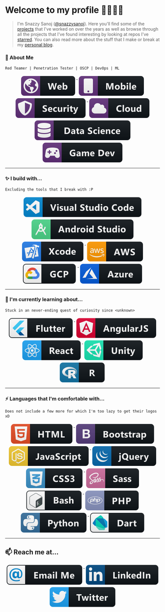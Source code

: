 # Welcome to my profile 🎉🎈🎉🎈
> I'm Snazzy Sanoj ([@snazzysanoj](https://github.com/snazzysanoj)). Here you'll find some of the [projects](https://github.com/snazzysanoj?tab=repositories) that I've worked on over the years as well as browse through all the projects that I've found interesting by looking at repos I've [starred](https://github.com/snazzysanoj?tab=stars). You can also read more about the stuff that I make or break at my  [personal blog](https://snazzysanoj.in). 


### 🔭 About Me
    Red Teamer | Penetration Tester | OSCP | DevOps | ML
    
<p align="center">
  <a href="#">
    <img src="https://raw.githubusercontent.com/snazzysanoj/snazzysanoj/master/assets/web.svg" alt="web" style="vertical-align:top; margin:4px">
  </a>

  <a href="#">
    <img src="https://raw.githubusercontent.com/snazzysanoj/snazzysanoj/master/assets/mobile.svg" alt="mobile" style="vertical-align:top; margin:4px">
  </a>

  <a href="#">
    <img src="https://raw.githubusercontent.com/snazzysanoj/snazzysanoj/master/assets/security.svg" alt="security" style="vertical-align:top; margin:4px">
  </a>

  <a href="#">
    <img src="https://raw.githubusercontent.com/snazzysanoj/snazzysanoj/master/assets/cloud.svg" alt="cloud" style="vertical-align:top; margin:4px">
  </a>

  <a href="#">
    <img src="https://raw.githubusercontent.com/snazzysanoj/snazzysanoj/master/assets/datascience.svg" alt="datascience" style="vertical-align:top; margin:4px">
  </a>

  <a href="#">
    <img src="https://raw.githubusercontent.com/snazzysanoj/snazzysanoj/master/assets/gamedev.svg" alt="gamedev" style="vertical-align:top; margin:4px">
  </a>
</p>

---
### ✨ I build with...
    Excluding the tools that I break with :P
    
<p align="center">
  <a href="#">
    <img src="https://raw.githubusercontent.com/snazzysanoj/snazzysanoj/master/assets/visualstudio_code.svg" alt="visualstudio_code" style="vertical-align:top; margin:4px">
  </a>

  <a href="#">
    <img src="https://raw.githubusercontent.com/snazzysanoj/snazzysanoj/master/assets/android_studio.svg" alt="android_studio" style="vertical-align:top; margin:4px">
  </a>

  <a href="#">
    <img src="https://raw.githubusercontent.com/snazzysanoj/snazzysanoj/master/assets/xcode.svg" alt="xcode" style="vertical-align:top; margin:4px">
  </a>

  <a href="#">
    <img src="https://raw.githubusercontent.com/snazzysanoj/snazzysanoj/master/assets/aws.svg" alt="aws" style="vertical-align:top; margin:4px">
  </a>

  <a href="#">
    <img src="https://raw.githubusercontent.com/snazzysanoj/snazzysanoj/master/assets/gcp.svg" alt="gcp" style="vertical-align:top; margin:4px">
  </a>

  <a href="#">
    <img src="https://raw.githubusercontent.com/snazzysanoj/snazzysanoj/master/assets/azure.svg" alt="azure" style="vertical-align:top; margin:4px">
  </a>
</p>

---
### 🌱 I'm currently learning about... 
    Stuck in an never-ending quest of curiosity since <unknown>
    
<p align="center">
  <a href="#">
    <img src="https://raw.githubusercontent.com/snazzysanoj/snazzysanoj/master/assets/flutter.svg" alt="flutter" style="vertical-align:top; margin:4px">
  </a>

  <a href="#">
    <img src="https://raw.githubusercontent.com/snazzysanoj/snazzysanoj/master/assets/angular.svg" alt="angular" style="vertical-align:top; margin:4px">
  </a>

  <a href="#">
    <img src="https://raw.githubusercontent.com/snazzysanoj/snazzysanoj/master/assets/react.svg" alt="react" style="vertical-align:top; margin:4px">
  </a>

  <a href="#">
    <img src="https://raw.githubusercontent.com/snazzysanoj/snazzysanoj/master/assets/unity.svg" alt="unity" style="vertical-align:top; margin:4px">
  </a>

  <a href="#">
    <img src="https://raw.githubusercontent.com/snazzysanoj/snazzysanoj/master/assets/r.svg" alt="r" style="vertical-align:top; margin:4px">
  </a>
</p>

---
### ⚡ Languages that I'm comfortable with... 
    Does not include a few more for which I'm too lazy to get their logos xD

<p align="center">
  <a href="#">
    <img src="https://raw.githubusercontent.com/snazzysanoj/snazzysanoj/master/assets/html.svg" alt="html" style="vertical-align:top; margin:4px">
  </a>

  <a href="#">
    <img src="https://raw.githubusercontent.com/snazzysanoj/snazzysanoj/master/assets/bootstrap.svg" alt="bootstrap" style="vertical-align:top; margin:4px">
  </a>

  <a href="#">
    <img src="https://raw.githubusercontent.com/snazzysanoj/snazzysanoj/master/assets/js.svg" alt="js" style="vertical-align:top; margin:4px">
  </a>

  <a href="#">
    <img src="https://raw.githubusercontent.com/snazzysanoj/snazzysanoj/master/assets/jquery.svg" alt="jquery" style="vertical-align:top; margin:4px">
  </a>

  <a href="#">
    <img src="https://raw.githubusercontent.com/snazzysanoj/snazzysanoj/master/assets/css3.svg" alt="css3" style="vertical-align:top; margin:4px">
  </a>

  <a href="#">
    <img src="https://raw.githubusercontent.com/snazzysanoj/snazzysanoj/master/assets/sass.svg" alt="sass" style="vertical-align:top; margin:4px">
  </a>

  <a href="#">
    <img src="https://raw.githubusercontent.com/snazzysanoj/snazzysanoj/master/assets/bash.svg" alt="bash" style="vertical-align:top; margin:4px">
  </a>

  <a href="#">
    <img src="https://raw.githubusercontent.com/snazzysanoj/snazzysanoj/master/assets/php.svg" alt="php" style="vertical-align:top; margin:4px">
  </a>

  <a href="#">
    <img src="https://raw.githubusercontent.com/snazzysanoj/snazzysanoj/master/assets/python.svg" alt="python" style="vertical-align:top; margin:4px">
  </a>

  <a href="#">
    <img src="https://raw.githubusercontent.com/snazzysanoj/snazzysanoj/master/assets/dart_colour.svg" alt="dart_colour" style="vertical-align:top; margin:4px">
  </a>
</p>

---
## 📫 Reach me at...

<p align="center">
  <a href="mailto:snazzysanoj@gmail.com">
    <img src="https://raw.githubusercontent.com/snazzysanoj/snazzysanoj/master/assets/email_me.svg" alt="email_me" style="vertical-align:top; margin:4px">
  </a>

  <a href="https://www.linkedin.com/in/snazzysanoj/">
    <img src="https://raw.githubusercontent.com/snazzysanoj/snazzysanoj/master/assets/linkedin.svg" alt="linkedin" style="vertical-align:top; margin:4px">
  </a>

  <a href="https://twitter.com/snazzysanoj">
    <img src="https://raw.githubusercontent.com/snazzysanoj/snazzysanoj/master/assets/twitter.svg" alt="twitter" style="vertical-align:top; margin:4px">
  </a>
</p>

<!--

Nothing to see here, just hiding a flag here for no reason, coz why not?   ¯\_(ツ)_/¯
flag{b25ac1e50e4dc71c2b80f33c164e1d24}

-->

